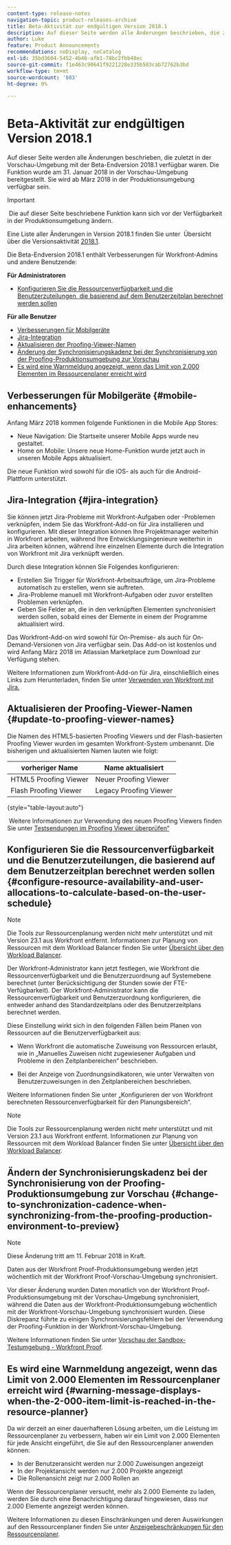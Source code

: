 ```yaml
---
content-type: release-notes
navigation-topic: product-releases-archive
title: Beta-Aktivität zur endgültigen Version 2018.1
description: Auf dieser Seite werden alle Änderungen beschrieben, die zuletzt in der Vorschau-Umgebung mit der Beta-Endversion 2018.1 verfügbar waren. Die Funktion wurde am 31. Januar 2018 in der Vorschau-Umgebung bereitgestellt. Sie wird ab März 2018 in der Produktionsumgebung verfügbar sein.
author: Luke
feature: Product Announcements
recommendations: noDisplay, noCatalog
exl-id: 35bd3604-5452-4b46-afb1-78bc2fbb48ec
source-git-commit: f1e463c90641f9221228e335b583cab72762b3bd
workflow-type: tm+mt
source-wordcount: '883'
ht-degree: 0%

---
```


# Beta-Aktivität zur endgültigen Version 2018.1

Auf dieser Seite werden alle Änderungen beschrieben, die zuletzt in der Vorschau-Umgebung mit der Beta-Endversion 2018.1 verfügbar waren. Die Funktion wurde am 31. Januar 2018 in der Vorschau-Umgebung bereitgestellt. Sie wird ab März 2018 in der Produktionsumgebung verfügbar sein.

>[!IMPORTANT]
>
> Die auf dieser Seite beschriebene Funktion kann sich vor der Verfügbarkeit in der Produktionsumgebung ändern.

Eine Liste aller Änderungen in Version 2018.1 finden Sie unter  Übersicht über die Versionsaktivität [2018.1](../../../../product-announcements/product-releases/quarterly-release-archive/2018.1-release-activity/2018-1-release-activity-overview.md).

Die Beta-Endversion 2018.1 enthält Verbesserungen für Workfront-Admins und andere Benutzende:

**Für Administratoren**

* [Konfigurieren Sie die Ressourcenverfügbarkeit und die Benutzerzuteilungen, die basierend auf dem Benutzerzeitplan berechnet werden sollen](#configure-resource-availability-and-user-allocations-to-calculate-based-on-the-user-schedule)

**Für alle Benutzer**

* [Verbesserungen für Mobilgeräte](#mobile-enhancements)
* [Jira-Integration](#jira-integration)
* [Aktualisieren der Proofing-Viewer-Namen](#update-to-proofing-viewer-names)
* [Änderung der Synchronisierungskadenz bei der Synchronisierung von der Proofing-Produktionsumgebung zur Vorschau](#change-to-synchronization-cadence-when-synchronizing-from-the-proofing-production-environment-to-preview)
* [Es wird eine Warnmeldung angezeigt, wenn das Limit von 2.000 Elementen im Ressourcenplaner erreicht wird](#warning-message-displays-when-the-2-000-item-limit-is-reached-in-the-resource-planner)

## Verbesserungen für Mobilgeräte {#mobile-enhancements}

Anfang März 2018 kommen folgende Funktionen in die Mobile App Stores:

* Neue Navigation: Die Startseite unserer Mobile Apps wurde neu gestaltet.
* Home on Mobile: Unsere neue Home-Funktion wurde jetzt auch in unseren Mobile Apps aktualisiert.

Die neue Funktion wird sowohl für die iOS- als auch für die Android-Plattform unterstützt.

## Jira-Integration {#jira-integration}

Sie können jetzt Jira-Probleme mit Workfront-Aufgaben oder -Problemen verknüpfen, indem Sie das Workfront-Add-on für Jira installieren und konfigurieren. Mit dieser Integration können Ihre Projektmanager weiterhin in Workfront arbeiten, während Ihre Entwicklungsingenieure weiterhin in Jira arbeiten können, während ihre einzelnen Elemente durch die Integration von Workfront mit Jira verknüpft werden.

Durch diese Integration können Sie Folgendes konfigurieren:

* Erstellen Sie Trigger für Workfront-Arbeitsaufträge, um Jira-Probleme automatisch zu erstellen, wenn sie auftreten.
* Jira-Probleme manuell mit Workfront-Aufgaben oder zuvor erstellten Problemen verknüpfen.
* Geben Sie Felder an, die in den verknüpften Elementen synchronisiert werden sollen, sobald eines der Elemente in einem der Programme aktualisiert wird.

Das Workfront-Add-on wird sowohl für On-Premise- als auch für On-Demand-Versionen von Jira verfügbar sein. Das Add-on ist kostenlos und wird Anfang März 2018 im Atlassian Marketplace zum Download zur Verfügung stehen.

Weitere Informationen zum Workfront-Add-on für Jira, einschließlich eines Links zum Herunterladen, finden Sie unter [Verwenden von Workfront mit Jira.](https://support.workfront.com/hc/en-us/sections/115001130053)

## Aktualisieren der Proofing-Viewer-Namen {#update-to-proofing-viewer-names}

Die Namen des HTML5-basierten Proofing Viewers und der Flash-basierten Proofing Viewer wurden im gesamten Workfront-System umbenannt. Die bisherigen und aktualisierten Namen lauten wie folgt: 

| **vorheriger Name** | **Name aktualisiert** |
|---|---|
| HTML5 Proofing Viewer | Neuer Proofing Viewer |
| Flash Proofing Viewer | Legacy Proofing Viewer |

{style="table-layout:auto"}

 Weitere Informationen zur Verwendung des neuen Proofing Viewers finden Sie unter [Testsendungen im Proofing Viewer überprüfen“](https://support.workfront.com/hc/en-us/sections/115000275214)

## Konfigurieren Sie die Ressourcenverfügbarkeit und die Benutzerzuteilungen, die basierend auf dem Benutzerzeitplan berechnet werden sollen {#configure-resource-availability-and-user-allocations-to-calculate-based-on-the-user-schedule}

>[!NOTE]
>
>Die Tools zur Ressourcenplanung werden nicht mehr unterstützt und mit Version 23.1 aus Workfront entfernt. Informationen zur Planung von Ressourcen mit dem Workload Balancer finden Sie unter [Übersicht über den Workload Balancer](../../../../resource-mgmt/workload-balancer/overview-workload-balancer.md).

Der Workfront-Administrator kann jetzt festlegen, wie Workfront die Ressourcenverfügbarkeit und die Benutzerzuordnung auf Systemebene berechnet (unter Berücksichtigung der Stunden sowie der FTE-Verfügbarkeit). Der Workfront-Administrator kann die Ressourcenverfügbarkeit und Benutzerzuordnung konfigurieren, die entweder anhand des Standardzeitplans oder des Benutzerzeitplans berechnet werden.

Diese Einstellung wirkt sich in den folgenden Fällen beim Planen von Ressourcen auf die Benutzerverfügbarkeit aus:

* Wenn Workfront die automatische Zuweisung von Ressourcen erlaubt, wie in „Manuelles Zuweisen nicht zugewiesener Aufgaben und Probleme in den Zeitplanbereichen“ beschrieben.

* Bei der Anzeige von Zuordnungsindikatoren, wie unter Verwalten von Benutzerzuweisungen in den Zeitplanbereichen beschrieben.

Weitere Informationen finden Sie unter „Konfigurieren der von Workfront berechneten Ressourcenverfügbarkeit für den Planungsbereich“.

>[!NOTE]
>
>Die Tools zur Ressourcenplanung werden nicht mehr unterstützt und mit Version 23.1 aus Workfront entfernt. Informationen zur Planung von Ressourcen mit dem Workload Balancer finden Sie unter [Übersicht über den Workload Balancer](../../../../resource-mgmt/workload-balancer/overview-workload-balancer.md).


## Ändern der Synchronisierungskadenz bei der Synchronisierung von der Proofing-Produktionsumgebung zur Vorschau {#change-to-synchronization-cadence-when-synchronizing-from-the-proofing-production-environment-to-preview}

>[!NOTE]
>
>Diese Änderung tritt am 11. Februar 2018 in Kraft.

Daten aus der Workfront Proof-Produktionsumgebung werden jetzt wöchentlich mit der Workfront Proof-Vorschau-Umgebung synchronisiert.

Vor dieser Änderung wurden Daten monatlich von der Workfront Proof-Produktionsumgebung mit der Vorschau-Umgebung synchronisiert, während die Daten aus der Workfront-Produktionsumgebung wöchentlich mit der Workfront-Vorschau-Umgebung synchronisiert wurden. Diese Diskrepanz führte zu einigen Synchronisierungsfehlern bei der Verwendung der Proofing-Funktion in der Workfront-Vorschau-Umgebung. 

Weitere Informationen finden Sie unter [Vorschau der Sandbox-Testumgebung - Workfront Proof](../../../../workfront-proof/wp-getstarted/system-information/preview-sandbox.md). 

## Es wird eine Warnmeldung angezeigt, wenn das Limit von 2.000 Elementen im Ressourcenplaner erreicht wird {#warning-message-displays-when-the-2-000-item-limit-is-reached-in-the-resource-planner}

Da wir derzeit an einer dauerhafteren Lösung arbeiten, um die Leistung im Ressourcenplaner zu verbessern, haben wir ein Limit von 2.000 Elementen für jede Ansicht eingeführt, die Sie auf den Ressourcenplaner anwenden können:

* In der Benutzeransicht werden nur 2.000 Zuweisungen angezeigt
* In der Projektansicht werden nur 2.000 Projekte angezeigt
* Die Rollenansicht zeigt nur 2.000 Rollen an

Wenn der Ressourcenplaner versucht, mehr als 2.000 Elemente zu laden, werden Sie durch eine Benachrichtigung darauf hingewiesen, dass nur 2.000 Elemente angezeigt werden können.

Weitere Informationen zu diesen Einschränkungen und deren Auswirkungen auf den Ressourcenplaner finden Sie unter [Anzeigebeschränkungen für den Ressourcenplaner](../../../../resource-mgmt/resource-planning/resource-planner-display-limitations.md).

<!--
<p data-mc-conditions="QuicksilverOrClassic.Draft mode">To participate in our beta program for the Resource Planner performance, see <a href="../../../../product-announcements/betas/resource-planner-performance-beta.md" class="MCXref xref">Resource Planner performance beta </a>.</p>
-->
